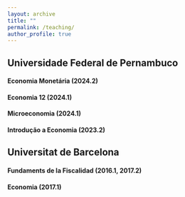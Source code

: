 ```yaml
---
layout: archive
title: ""
permalink: /teaching/
author_profile: true
---
```



## Universidade Federal de Pernambuco

#### Economia Monetária (2024.2)
#### Economia 12 (2024.1)
#### Microeconomia (2024.1)
#### Introdução a Economia (2023.2)  

## Universitat de Barcelona

#### Fundaments de la Fiscalidad (2016.1, 2017.2)
#### Economia (2017.1)  
